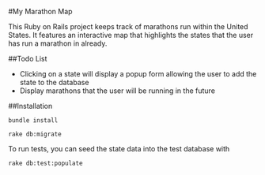 #My Marathon Map

This Ruby on Rails project keeps track of marathons run within the United States. It features an interactive map that highlights the states that the user has run a marathon in already.

##Todo List
* Clicking on a state will display a popup form allowing the user to add the state to the database
* Display marathons that the user will be running in the future

##Installation

```
bundle install
```

```
rake db:migrate
```

To run tests, you can seed the state data into the test database with

```
rake db:test:populate
```
